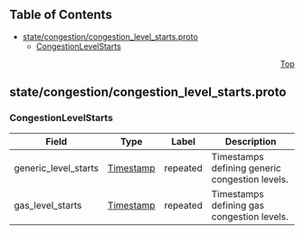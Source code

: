 ## Table of Contents

- [state/congestion/congestion_level_starts.proto](#state_congestion_congestion_level_starts-proto)
    - [CongestionLevelStarts](#proto-CongestionLevelStarts)
  



<a name="state_congestion_congestion_level_starts-proto"></a>
<p align="right"><a href="#top">Top</a></p>

## state/congestion/congestion_level_starts.proto



<a name="proto-CongestionLevelStarts"></a>

### CongestionLevelStarts



| Field | Type | Label | Description |
| ----- | ---- | ----- | ----------- |
| generic_level_starts | [Timestamp](#proto-Timestamp) | repeated | Timestamps defining generic congestion levels. |
| gas_level_starts | [Timestamp](#proto-Timestamp) | repeated | Timestamps defining gas congestion levels. |





 <!-- end messages -->

 <!-- end enums -->

 <!-- end HasExtensions -->

 <!-- end services -->


